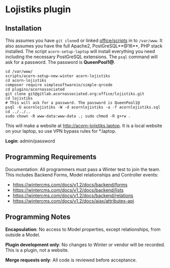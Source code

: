 # Lojistiks plugin

## Installation

This assumes you have `git clone`d or linked [office/scripts](https://gitlab.acornassociated.org/office/scripts) in to `/var/www`. It also assumes you have the full Apache2, PostGreSQL**@16**, PHP stack installed. The script `acorn-setup-laptop` will install everything you need including the necessary PostGreSQL extensions. The `psql` command will ask for a password. The password is **QueenPool1@**.

```
cd /var/www/
scripts/acorn-setup-new-winter acorn-lojistiks
cd acorn-lojistiks
composer require simplesoftwareio/simple-qrcode
cd plugins/acornassociated
git clone git@gitlab.acornassociated.org:office/lojistiks.git
cd lojistiks
# This will ask for a password. The password is QueenPool1@
psql -U acornlojistiks -W -d acornlojistiks -a -f acornlojistiks.sql
cd ../../..
sudo chown -R www-data:www-data .; sudo chmod -R g+rw .
```

This will make a website at http://acorn-lojistiks.laptop. It is a local website on your laptop, so use VPN bypass rules for *.laptop.

**Login**: admin/password

## Programming Requirements

Documentation: All programmers must pass a Winter test to join the team. This includes Backend Forms, Model relationships and Controller events:

* https://wintercms.com/docs/v1.2/docs/backend/forms
* https://wintercms.com/docs/v1.2/docs/backend/lists
* https://wintercms.com/docs/v1.2/docs/backend/relations
* https://wintercms.com/docs/v1.2/docs/ajax/attributes-api

## Programming Notes

**Encapsulation**: No access to Model properties, except relationships, from outside a Model.

**Plugin development only**: No changes to Winter or vendor will be recorded. This is a plugin, not a website.

**Merge requests only**: All code is reviewed before acceptance.
